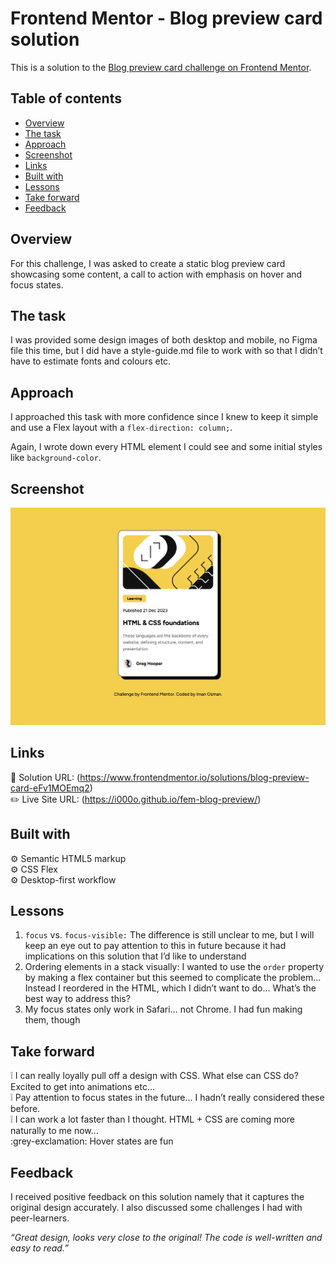 # Frontend Mentor - Blog preview card solution

This is a solution to the [Blog preview card challenge on Frontend Mentor](https://www.frontendmentor.io/challenges/blog-preview-card-ckPaj01IcS).

## Table of contents

- [Overview](#overview)
- [The task](#the-task)
- [Approach](#approach)
- [Screenshot](#screenshot)
- [Links](#links)
- [Built with](#built-with)
- [Lessons](#lessons)
- [Take forward](#take-forward)
- [Feedback](#feedback)

## Overview

For this challenge, I was asked to create a static blog preview card showcasing some content, a call to action with emphasis on hover and focus states.

## The task

I was provided some design images of both desktop and mobile, no Figma file this time, but I did have a style-guide.md file to work with so that I didn’t have to estimate fonts and colours etc.

## Approach

I approached this task with more confidence since I knew to keep it simple and use a Flex layout with a `flex-direction: column;`.

Again, I wrote down every HTML element I could see and some initial styles like `background-color`.

## Screenshot

![](./Blog%20preview%20card.png)

## Links

:jigsaw: Solution URL: (https://www.frontendmentor.io/solutions/blog-preview-card-eFv1MOEmq2)  
:pencil2: Live Site URL: (https://i000o.github.io/fem-blog-preview/)

## Built with

:gear: Semantic HTML5 markup  
:gear: CSS Flex  
:gear: Desktop-first workflow

## Lessons

1. `focus` vs. `focus-visible:` The difference is still unclear to me, but I will keep an eye out to pay attention to this in future because it had implications on this solution that I’d like to understand
2. Ordering elements in a stack visually: I wanted to use the `order` property by making a flex container but this seemed to complicate the problem… Instead I reordered in the HTML, which I didn’t want to do... What’s the best way to address this?
3. My focus states only work in Safari… not Chrome. I had fun making them, though

## Take forward

:grey_exclamation: I can really loyally pull off a design with CSS. What else can CSS do? Excited to get into animations etc…  
:grey_exclamation: Pay attention to focus states in the future… I hadn’t really considered these before.  
:grey_exclamation: I can work a lot faster than I thought. HTML + CSS are coming more naturally to me now…  
:grey-exclamation: Hover states are fun

## Feedback

I received positive feedback on this solution namely that it captures the original design accurately. I also discussed some challenges I had with peer-learners.

_“Great design, looks very close to the original! The code is well-written and easy to read.”_

